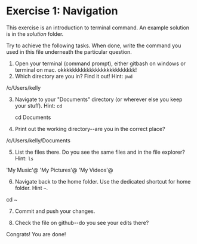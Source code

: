 # Exercise 1: Navigation

This exercise is an introduction to terminal command.
An example solution is in the _solution_ folder.

Try to achieve the following tasks.  When done, write the command you
used in this file underneath the particular question.

1. Open your terminal (command prompt), either gitbash on windows or
   terminal on mac.
   okkkkkkkkkkkkkkkkkkkkkkkkkk!
2. Which directory are you in?  Find it out!  Hint: `pwd`

/c/Users/kelly

3. Navigate to your "Documents" directory (or wherever else you keep
   your stuff).  Hint: `cd`
  
   cd Documents
   
4. Print out the working directory--are you in the correct place?

/c/Users/kelly/Documents

5. List the files there.  Do you see the same files and in the file
   explorer?  Hint: `ls`

'My Music'@  'My Pictures'@  'My Videos'@

6. Navigate back to the home folder.  Use the dedicated shortcut for
   home folder.  Hint `~`.

cd ~

7. Commit and push your changes.

8. Check the file on github--do you see your edits there?

Congrats!  You are done!
